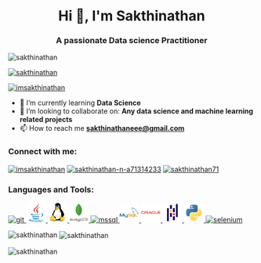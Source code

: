 <h1 align="center">Hi 👋, I'm Sakthinathan</h1>
<h3 align="center">A passionate Data science Practitioner</h3>



<p align="left"> <img src="https://komarev.com/ghpvc/?username=sakthinathan&label=Profile%20views&color=0e75b6&style=flat" alt="sakthinathan" /> </p>


<p align="left"> <a href="https://github.com/ryo-ma/github-profile-trophy"><img src="https://github-profile-trophy.vercel.app/?username=sakthinathan" alt="sakthinathan" /></a> </p>


<p align="left"> <a href="https://twitter.com/imsakthinathan" target="blank"><img src="https://img.shields.io/twitter/follow/imsakthinathan?logo=twitter&style=for-the-badge" alt="imsakthinathan" /></a> </p>


- 🌱 I’m currently learning **Data Science**
- 💞️ I’m looking to collaborate on: **Any data science and machine learning related projects**
- 📫 How to reach me **sakthinathaneee@gmail.com**


<h3 align="left">Connect with me:</h3>
<p align="left">
<a href="https://twitter.com/imsakthinathan" target="blank"><img align="center" src="https://raw.githubusercontent.com/rahuldkjain/github-profile-readme-generator/master/src/images/icons/Social/twitter.svg" alt="imsakthinathan" height="30" width="40" /></a>
<a href="https://linkedin.com/in/sakthinathan-n-a71314233" target="blank"><img align="center" src="https://raw.githubusercontent.com/rahuldkjain/github-profile-readme-generator/master/src/images/icons/Social/linked-in-alt.svg" alt="sakthinathan-n-a71314233" height="30" width="40" /></a>
<a href="https://kaggle.com/sakthinathan71" target="blank"><img align="center" src="https://raw.githubusercontent.com/rahuldkjain/github-profile-readme-generator/master/src/images/icons/Social/kaggle.svg" alt="sakthinathan71" height="30" width="40" /></a>
</p>


<h3 align="left">Languages and Tools:</h3>
<p align="left"> <a href="https://git-scm.com/" target="_blank" rel="noreferrer"> <img src="https://www.vectorlogo.zone/logos/git-scm/git-scm-icon.svg" alt="git" width="40" height="40"/> </a> <a href="https://www.java.com" target="_blank" rel="noreferrer"> <img src="https://raw.githubusercontent.com/devicons/devicon/master/icons/java/java-original.svg" alt="java" width="40" height="40"/> </a> <a href="https://www.linux.org/" target="_blank" rel="noreferrer"> <img src="https://raw.githubusercontent.com/devicons/devicon/master/icons/linux/linux-original.svg" alt="linux" width="40" height="40"/> </a> <a href="https://www.mongodb.com/" target="_blank" rel="noreferrer"> <img src="https://raw.githubusercontent.com/devicons/devicon/master/icons/mongodb/mongodb-original-wordmark.svg" alt="mongodb" width="40" height="40"/> </a> <a href="https://www.microsoft.com/en-us/sql-server" target="_blank" rel="noreferrer"> <img src="https://www.svgrepo.com/show/303229/microsoft-sql-server-logo.svg" alt="mssql" width="40" height="40"/> </a> <a href="https://www.mysql.com/" target="_blank" rel="noreferrer"> <img src="https://raw.githubusercontent.com/devicons/devicon/master/icons/mysql/mysql-original-wordmark.svg" alt="mysql" width="40" height="40"/> </a> <a href="https://www.oracle.com/" target="_blank" rel="noreferrer"> <img src="https://raw.githubusercontent.com/devicons/devicon/master/icons/oracle/oracle-original.svg" alt="oracle" width="40" height="40"/> </a> <a href="https://pandas.pydata.org/" target="_blank" rel="noreferrer"> <img src="https://raw.githubusercontent.com/devicons/devicon/2ae2a900d2f041da66e950e4d48052658d850630/icons/pandas/pandas-original.svg" alt="pandas" width="40" height="40"/> </a> <a href="https://www.python.org" target="_blank" rel="noreferrer"> <img src="https://raw.githubusercontent.com/devicons/devicon/master/icons/python/python-original.svg" alt="python" width="40" height="40"/> </a> <a href="https://www.selenium.dev" target="_blank" rel="noreferrer"> <img src="https://raw.githubusercontent.com/detain/svg-logos/780f25886640cef088af994181646db2f6b1a3f8/svg/selenium-logo.svg" alt="selenium" width="40" height="40"/> </a> </p>

<p><img align="left" src="https://github-readme-stats.vercel.app/api/top-langs?username=sakthinathan&show_icons=true&locale=en&layout=compact" alt="sakthinathan" /></p>

<p>&nbsp;<img align="center" src="https://github-readme-stats.vercel.app/api?username=sakthinathan&show_icons=true&locale=en" alt="sakthinathan" /></p>

<p><img align="center" src="https://github-readme-streak-stats.herokuapp.com/?user=sakthinathan&" alt="sakthinathan" /></p>
